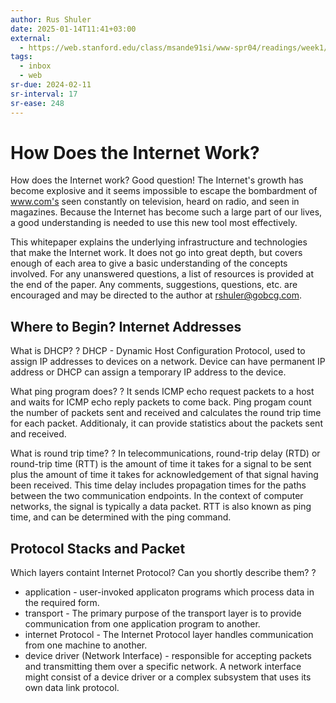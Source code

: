 ```yaml
---
author: Rus Shuler
date: 2025-01-14T11:41+03:00
external:
  - https://web.stanford.edu/class/msande91si/www-spr04/readings/week1/InternetWhitepaper.htm
tags:
  - inbox
  - web
sr-due: 2024-02-11
sr-interval: 17
sr-ease: 248
---
```


# How Does the Internet Work?

How does the Internet work? Good question! The Internet's growth has become
explosive and it seems impossible to escape the bombardment of www.com's seen
constantly on television, heard on radio, and seen in magazines. Because the
Internet has become such a large part of our lives, a good understanding is
needed to use this new tool most effectively.

This whitepaper explains the underlying infrastructure and technologies that
make the Internet work. It does not go into great depth, but covers enough of
each area to give a basic understanding of the concepts involved. For any
unanswered questions, a list of resources is provided at the end of the paper.
Any comments, suggestions, questions, etc. are encouraged and may be directed to
the author at rshuler@gobcg.com.

## Where to Begin? Internet Addresses

What is DHCP? ? DHCP - Dynamic Host Configuration Protocol, used to assign IP
addresses to devices on a network. Device can have permanent IP address or DHCP
can assign a temporary IP address to the device.

What ping program does? ? It sends ICMP echo request packets to a host and waits
for ICMP echo reply packets to come back. Ping progam count the number of
packets sent and received and calculates the round trip time for each packet.
Additionaly, it can provide statistics about the packets sent and received.

What is round trip time? ? In telecommunications, round-trip delay (RTD) or
round-trip time (RTT) is the amount of time it takes for a signal to be sent
plus the amount of time it takes for acknowledgement of that signal having been
received. This time delay includes propagation times for the paths between the
two communication endpoints. In the context of computer networks, the signal is
typically a data packet. RTT is also known as ping time, and can be determined
with the ping command.

## Protocol Stacks and Packet

Which layers containt Internet Protocol? Can you shortly describe them? ?

- application - user-invoked applicaton programs which process data in the
  required form.
- transport - The primary purpose of the transport layer is to provide
  communication from one application program to another.
- internet Protocol - The Internet Protocol layer handles communication from one
  machine to another.
- device driver (Network Interface) - responsible for accepting packets and
  transmitting them over a specific network. A network interface might consist
  of a device driver or a complex subsystem that uses its own data link
  protocol.
